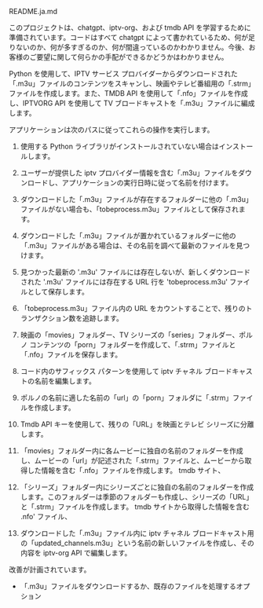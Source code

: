 README.ja.md

このプロジェクトは、chatgpt、iptv-org、および tmdb API を学習するために準備されています。コードはすべて chatgpt によって書かれているため、何が足りないのか、何が多すぎるのか、何が間違っているのかわかりません。今後、お客様のご要望に関して何らかの手配ができるかどうかはわかりません。

Python を使用して、IPTV サービス プロバイダーからダウンロードされた「.m3u」ファイルのコンテンツをスキャンし、映画やテレビ番組用の「.strm」ファイルを作成します。また、TMDB API を使用して「.nfo」ファイルを作成し、IPTVORG API を使用して TV ブロードキャストを「.m3u」ファイルに編成します。

アプリケーションは次のパスに従ってこれらの操作を実行します。
1) 使用する Python ライブラリがインストールされていない場合はインストールします。

2) ユーザーが提供した iptv プロバイダー情報を含む「.m3u」ファイルをダウンロードし、アプリケーションの実行日時に従って名前を付けます。

3) ダウンロードした「.m3u」ファイルが存在するフォルダーに他の「.m3u」ファイルがない場合も、「tobeprocess.m3u」ファイルとして保存されます。

4) ダウンロードした「.m3u」ファイルが置かれているフォルダーに他の「.m3u」ファイルがある場合は、その名前を調べて最新のファイルを見つけます。

5) 見つかった最新の '.m3u' ファイルには存在しないが、新しくダウンロードされた '.m3u' ファイルには存在する URL 行を 'tobeprocess.m3u' ファイルとして保存します。

6) 「tobeprocess.m3u」ファイル内の URL をカウントすることで、残りのトランザクション数を追跡します。

7) 映画の「movies」フォルダー、TV シリーズの「series」フォルダー、ポルノ コンテンツの「porn」フォルダーを作成して、「.strm」ファイルと「.nfo」ファイルを保存します。

8) コード内のサフィックス パターンを使用して iptv チャネル ブロードキャストの名前を編集します。

9) ポルノの名前に適した名前の「url」の「porn」フォルダに「.strm」ファイルを作成します。

10) Tmdb API キーを使用して、残りの「URL」を映画とテレビ シリーズに分離します。

11) 「movies」フォルダー内に各ムービーに独自の名前のフォルダーを作成し、ムービーの「url」が記述された「.strm」ファイルと、ムービーから取得した情報を含む「.nfo」ファイルを作成します。 tmdb サイト、

12) 「シリーズ」フォルダー内にシリーズごとに独自の名前のフォルダーを作成します。このフォルダーは季節のフォルダーも作成し、シリーズの「URL」と「.strm」ファイルを作成します。 tmdb サイトから取得した情報を含む .nfo' ファイル、

13) ダウンロードした「.m3u」ファイル内に iptv チャネル ブロードキャスト用の「updated_channels.m3u」という名前の新しいファイルを作成し、その内容を iptv-org API で編集します。


改善が計画されています。
- 「.m3u」ファイルをダウンロードするか、既存のファイルを処理するオプション
